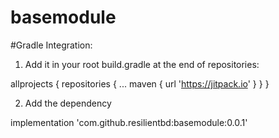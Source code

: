# basemodule
#Gradle Integration:

1. Add it in your root build.gradle at the end of repositories:

allprojects {
		repositories {
			...
			maven { url 'https://jitpack.io' }
		}
	}
 
 2. Add the dependency
 
 implementation 'com.github.resilientbd:basemodule:0.0.1'

